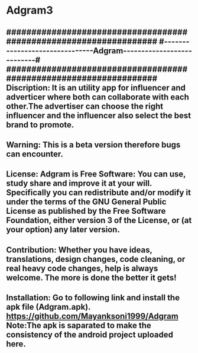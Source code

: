 # Adgram3
##################################################################
#-------------------------------Adgram---------------------------#
##################################################################
Discription:
It is an utility app for influencer and adverticer where both can collaborate with each other.The advertiser can choose the right influencer and  the influencer
also select the best brand to promote.
----------------------------------------------------------------
Warning:
This is a beta version therefore bugs can encounter. 
----------------------------------------------------------------
License:
Adgram is Free Software: You can use, study share and improve it at your will. Specifically you can redistribute and/or modify it under the terms of the GNU General Public License as published by the Free Software Foundation, either version 3 of the License,
or (at your option) any later version.
----------------------------------------------------------------
Contribution:
Whether you have ideas, translations, design changes, code cleaning, or real heavy code changes, help is always welcome. The more is done the better it gets!
----------------------------------------------------------------
Installation:
Go to following link and install the apk file (Adgram.apk).
https://github.com/Mayanksoni1999/Adgram
Note:The apk is saparated to make the consistency of the android project uploaded here.
----------------------------------------------------------------

